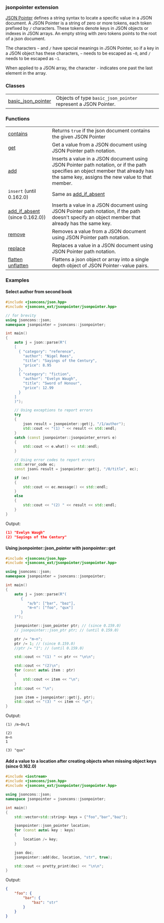 ### jsonpointer extension

[JSON Pointer](https://tools.ietf.org/html/rfc6901) defines a string syntax to locate a specific value in a JSON document. 
A JSON Pointer is a string of zero or more tokens, each token prefixed by `/` characters. 
These tokens denote keys in JSON objects or indexes in JSON arrays. An empty string with zero tokens points 
to the root of a json document.

The characters `~` and `/` have special meanings in JSON Pointer, 
so if a key in a JSON object has these characters, `~` needs to be escaped as `~0`,
and `/` needs to be escaped as `~1`. 

When applied to a JSON array, the character `-` indicates one past the last element in the array.

### Classes
<table border="0">
  <tr>
    <td><a href="basic_json_pointer.md">basic_json_pointer</a></td>
    <td>Objects of type <code>basic_json_pointer</code> represent a JSON Pointer.</td> 
  </tr>
</table>

### Functions

<table border="0">
  <tr>
    <td><a href="contains.md">contains</a></td>
    <td>Returns <code>true</code> if the json document contains the given JSON Pointer</td> 
  </tr>
  <tr>
    <td><a href="get.md">get</a></td>
    <td>Get a value from a JSON document using JSON Pointer path notation.</td> 
  </tr>
  <tr>
    <td><a href="add.md">add</a></td>
    <td>Inserts a value in a JSON document using JSON Pointer path notation, or if the path specifies an object member that already has the same key, assigns the new value to that member.</td> 
  </tr>
  <tr>
    <td><code>insert</code> (until 0.162.0)</td>
    <td>Same as <a href="add_if_absent.md">add_if_absent</a></td>
  </tr>
  <tr>
    <td><a href="add_if_absent.md">add_if_absent</a> (since 0.162.0))</td>
    <td>Inserts a value in a JSON document using JSON Pointer path notation, if the path doesn't specify an object member that already has the same key.</td> 
  </tr>
  <tr>
    <td><a href="remove.md">remove</a></td>
    <td>Removes a value from a JSON document using JSON Pointer path notation.</td> 
  </tr>
  <tr>
    <td><a href="replace.md">replace</a></td>
    <td>Replaces a value in a JSON document using JSON Pointer path notation.</td> 
  </tr>
  <tr>
    <td><a href="flatten.md">flatten<br>unflatten</a></td>
    <td>Flattens a json object or array into a single depth object of JSON Pointer-value pairs.</td> 
  </tr>
</table>

### Examples

#### Select author from second book

```cpp
#include <jsoncons/json.hpp>
#include <jsoncons_ext/jsonpointer/jsonpointer.hpp>

// for brevity
using jsoncons::json; 
namespace jsonpointer = jsoncons::jsonpointer;

int main()
{
    auto j = json::parse(R"(
    [
      { "category": "reference",
        "author": "Nigel Rees",
        "title": "Sayings of the Century",
        "price": 8.95
      },
      { "category": "fiction",
        "author": "Evelyn Waugh",
        "title": "Sword of Honour",
        "price": 12.99
      }
    ]
    )");

    // Using exceptions to report errors
    try
    {
        json result = jsonpointer::get(j, "/1/author");
        std::cout << "(1) " << result << std::endl;
    }
    catch (const jsonpointer::jsonpointer_error& e)
    {
        std::cout << e.what() << std::endl;
    }

    // Using error codes to report errors
    std::error_code ec;
    const json& result = jsonpointer::get(j, "/0/title", ec);

    if (ec)
    {
        std::cout << ec.message() << std::endl;
    }
    else
    {
        std::cout << "(2) " << result << std::endl;
    }
}
```
Output:
```json
(1) "Evelyn Waugh"
(2) "Sayings of the Century"
```

#### Using jsonpointer::json_pointer with jsonpointer::get 

```cpp
#include <jsoncons/json.hpp>
#include <jsoncons_ext/jsonpointer/jsonpointer.hpp>

using jsoncons::json; 
namespace jsonpointer = jsoncons::jsonpointer;

int main()
{
    auto j = json::parse(R"(
       {
          "a/b": ["bar", "baz"],
          "m~n": ["foo", "qux"]
       }
    )");

    jsonpointer::json_pointer ptr; // (since 0.159.0)
    // jsonpointer::json_ptr ptr; // (until 0.159.0)

    ptr /= "m~n";
    ptr /= 1; // (since 0.159.0)
    //ptr /= "1"; // (until 0.159.0)

    std::cout << "(1) " << ptr << "\n\n";

    std::cout << "(2)\n";
    for (const auto& item : ptr)
    {
        std::cout << item << "\n";
    }
    std::cout << "\n";

    json item = jsonpointer::get(j, ptr);
    std::cout << "(3) " << item << "\n";
}
```
Output:
```
(1) /m~0n/1

(2)
m~n
1

(3) "qux"
```

#### Add a value to a location after creating objects when missing object keys (since 0.162.0)

```cpp
#include <iostream>
#include <jsoncons/json.hpp>
#include <jsoncons_ext/jsonpointer/jsonpointer.hpp>

using jsoncons::json;
namespace jsonpointer = jsoncons::jsonpointer;

int main()
{
    std::vector<std::string> keys = {"foo","bar","baz"};

    jsonpointer::json_pointer location;
    for (const auto& key : keys)
    {
        location /= key;
    }

    json doc;
    jsonpointer::add(doc, location, "str", true);

    std::cout << pretty_print(doc) << "\n\n";
}
```
Output:
```json
{
    "foo": {
        "bar": {
            "baz": "str"
        }
    }
}
```

